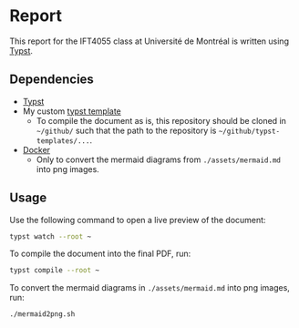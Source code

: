 # Report

This report for the IFT4055 class at Université de Montréal is written using [Typst](https://github.com/typst/typst).

## Dependencies

- [Typst](https://github.com/typst/typst)
- My custom [typst template](https://github.com/etiennecollin/typst-templates)
  - To compile the document as is, this repository should be cloned in `~/github/` such that the path to the repository is `~/github/typst-templates/...`.
- [Docker](https://docs.docker.com/engine/install/)
  - Only to convert the mermaid diagrams from `./assets/mermaid.md` into png images.

## Usage

Use the following command to open a live preview of the document:

```bash
typst watch --root ~
```

To compile the document into the final PDF, run:

```bash
typst compile --root ~
```

To convert the mermaid diagrams in `./assets/mermaid.md` into png images, run:

```bash
./mermaid2png.sh
```
